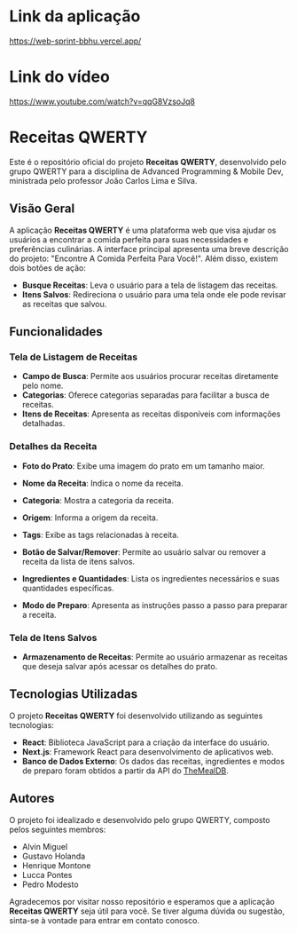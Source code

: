 # Link da aplicação

https://web-sprint-bbhu.vercel.app/

# Link do vídeo

https://www.youtube.com/watch?v=qqG8VzsoJq8

# Receitas QWERTY

Este é o repositório oficial do projeto **Receitas QWERTY**, desenvolvido pelo grupo QWERTY para a disciplina de Advanced Programming & Mobile Dev, ministrada pelo professor João Carlos Lima e Silva.

## Visão Geral

A aplicação **Receitas QWERTY** é uma plataforma web que visa ajudar os usuários a encontrar a comida perfeita para suas necessidades e preferências culinárias. A interface principal apresenta uma breve descrição do projeto: "Encontre A Comida Perfeita Para Você!". Além disso, existem dois botões de ação:

- **Busque Receitas**: Leva o usuário para a tela de listagem das receitas.
- **Itens Salvos**: Redireciona o usuário para uma tela onde ele pode revisar as receitas que salvou.

## Funcionalidades

### Tela de Listagem de Receitas

- **Campo de Busca**: Permite aos usuários procurar receitas diretamente pelo nome.
- **Categorias**: Oferece categorias separadas para facilitar a busca de receitas.
- **Itens de Receitas**: Apresenta as receitas disponíveis com informações detalhadas.

### Detalhes da Receita

- **Foto do Prato**: Exibe uma imagem do prato em um tamanho maior.
- **Nome da Receita**: Indica o nome da receita.
- **Categoria**: Mostra a categoria da receita.
- **Origem**: Informa a origem da receita.
- **Tags**: Exibe as tags relacionadas à receita.
- **Botão de Salvar/Remover**: Permite ao usuário salvar ou remover a receita da lista de itens salvos.

- **Ingredientes e Quantidades**: Lista os ingredientes necessários e suas quantidades específicas.
- **Modo de Preparo**: Apresenta as instruções passo a passo para preparar a receita.

### Tela de Itens Salvos

- **Armazenamento de Receitas**: Permite ao usuário armazenar as receitas que deseja salvar após acessar os detalhes do prato.

## Tecnologias Utilizadas

O projeto **Receitas QWERTY** foi desenvolvido utilizando as seguintes tecnologias:

- **React**: Biblioteca JavaScript para a criação da interface do usuário.
- **Next.js**: Framework React para desenvolvimento de aplicativos web.
- **Banco de Dados Externo**: Os dados das receitas, ingredientes e modos de preparo foram obtidos a partir da API do [TheMealDB](https://www.themealdb.com/).

## Autores

O projeto foi idealizado e desenvolvido pelo grupo QWERTY, composto pelos seguintes membros:

- Alvin Miguel
- Gustavo Holanda
- Henrique Montone
- Lucca Pontes
- Pedro Modesto

Agradecemos por visitar nosso repositório e esperamos que a aplicação **Receitas QWERTY** seja útil para você. Se tiver alguma dúvida ou sugestão, sinta-se à vontade para entrar em contato conosco.
